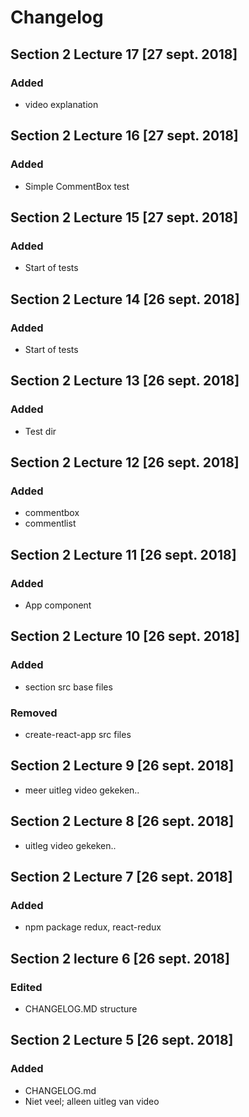 # Changelog

## Section 2 Lecture 17 [27 sept. 2018]
### Added
* video explanation

## Section 2 Lecture 16 [27 sept. 2018]
### Added
* Simple CommentBox test

## Section 2 Lecture 15 [27 sept. 2018]
### Added
* Start of tests

## Section 2 Lecture 14 [26 sept. 2018]
### Added
* Start of tests

## Section 2 Lecture 13 [26 sept. 2018]
### Added
* Test dir 

## Section 2 Lecture 12 [26 sept. 2018]
### Added
* commentbox 
* commentlist

## Section 2 Lecture 11 [26 sept. 2018]
### Added
* App component

## Section 2 Lecture 10 [26 sept. 2018]
### Added
* section src base files

### Removed
* create-react-app src files


## Section 2 Lecture 9 [26 sept. 2018]
* meer uitleg video gekeken..

## Section 2 Lecture 8 [26 sept. 2018]
* uitleg video gekeken..

## Section 2 Lecture 7 [26 sept. 2018]
### Added
* npm package redux, react-redux

## Section 2 lecture 6 [26 sept. 2018]
### Edited
* CHANGELOG.MD structure


## Section 2 Lecture 5 [26 sept. 2018]
### Added
* CHANGELOG.md
* Niet veel; alleen uitleg van video
